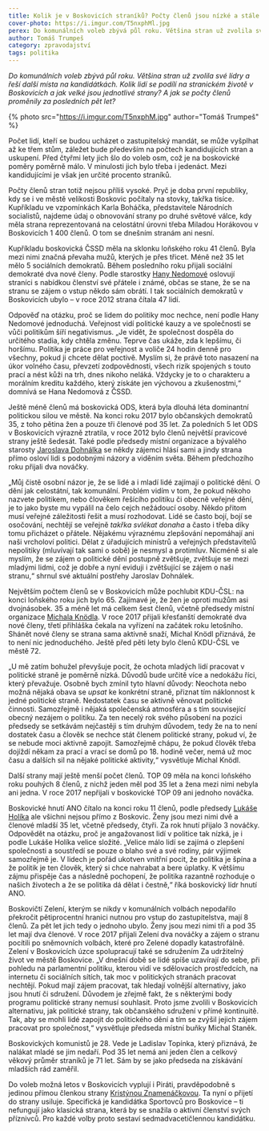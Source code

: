 ```yaml
---
title: Kolik je v Boskovicích straníků? Počty členů jsou nízké a stále klesají.
cover-photo: https://i.imgur.com/T5nxphMl.jpg
perex: Do komunálních voleb zbývá půl roku. Většina stran už zvolila své lídry a řeší další místa na kandidátkách. Kolik lidí se podílí na stranickém životě v Boskovicích a jak velké jsou jednotlivé strany?
author: Tomáš Trumpeš
category: zpravodajství
tags: politika
---
```


*Do komunálních voleb zbývá půl roku. Většina stran už zvolila své lídry a řeší další místa na kandidátkách. Kolik lidí se podílí na stranickém životě v Boskovicích a jak velké jsou jednotlivé strany? A jak se počty členů proměnily za posledních pět let?*

{% photo src="https://i.imgur.com/T5nxphM.jpg" author="Tomáš Trumpeš" %}

Počet lidí, kteří se budou ucházet o zastupitelský mandát, se může vyšplhat až ke třem stům, záležet bude především na počtech kandidujících stran a uskupení. Před čtyřmi lety jich šlo do voleb osm, což je na boskovické poměry poměrně málo. V minulosti jich bylo třeba i jedenáct. Mezi kandidujícími je však jen určité procento straníků.

Počty členů stran totiž nejsou příliš vysoké. Pryč je doba první republiky, kdy se i ve městě velikosti Boskovic počítaly na stovky, takřka tisíce. Kupříkladu ve vzpomínkách Karla Boháčka, představitele Národních socialistů, najdeme údaj o obnovování strany po druhé světové válce, kdy měla strana reprezentovaná na celostátní úrovni třeba Miladou Horákovou v Boskovicích 1 400 členů. O tom se dnešním stranám ani nesní.

Kupříkladu boskovická ČSSD měla na sklonku loňského roku 41 členů. Byla mezi nimi značná převaha mužů, kterých je přes třicet. Méně než 35 let mělo 5 sociálních demokratů. Během posledního roku přijali sociální demokraté dva nové členy. Podle starostky [Hany Nedomové](http://www.ohlasy.info/clanky/2015/02/rozhovor-hana-nedomova.html) oslovují straníci s nabídkou členství své přátele i známé, občas se stane, že se na stranu se zájem o vstup někdo sám obrátí. I tak sociálních demokratů v Boskovicích ubylo – v roce 2012 strana čítala 47 lidí.

Odpověď na otázku, proč se lidem do politiky moc nechce, není podle Hany Nedomové jednoduchá. Veřejnost vidí politické kauzy a ve společnosti se vůči politikům šíří negativismus. „Je vidět, že společnost dospěla do určitého stadia, kdy chtěla změnu. Teprve čas ukáže, zda k lepšímu, či horšímu. Politika je práce pro veřejnost a voliče 24 hodin denně pro všechny, pokud ji chcete dělat poctivě. Myslím si, že právě toto nasazení na úkor volného času, převzetí zodpovědnosti, všech rizik spojených s touto prací a nést kůži na trh, dnes nikoho neláká. Vždycky je to o charakteru a morálním kreditu každého, který získáte jen výchovou a zkušenostmi,“ domnívá se Hana Nedomová z ČSSD.

Ještě méně členů má boskovická ODS, která byla dlouhá léta dominantní politickou silou ve městě. Na konci roku 2017 bylo občanských demokratů 35, z toho pětina žen a pouze tři členové pod 35 let. Za poledních 5 let ODS v Boskovicích výrazně ztratila, v roce 2012 bylo členů největší pravicové strany ještě šedesát. Také podle předsedy místní organizace a bývalého starosty [Jaroslava Dohnálka](http://www.ohlasy.info/clanky/2015/02/rozhovor-jaroslav-dohnalek.html) se někdy zájemci hlásí sami a jindy strana přímo osloví lidi s podobnými názory a viděním světa. Během předchozího roku přijali dva nováčky.

„Můj čistě osobní názor je, že se lidé a i mladí lidé zajímají o politické dění. O dění jak celostátní, tak komunální. Problém vidím v tom, že pokud někoho nazvete politikem, nebo člověkem řešícího politiku či obecně veřejné dění, je to jako byste mu vypálil na čelo cejch nežádoucí osoby. Někdo přitom musí veřejné záležitosti řešit a musí rozhodovat. Lidé se často bojí, bojí se osočování, nechtějí se veřejně *takřka svlékat donaha* a často i třeba díky tomu přicházet o přátele. Nějakému výraznému zlepšování nepomáhají ani naši vrcholoví politici. Dělat z úřadujících ministrů a veřejných představitelů nepolitiky (mluvívají tak sami o sobě) je nesmysl a protimluv. Nicméně si ale myslím, že se zájem o politické dění postupně zvětšuje, zvětšuje se mezi mladými lidmi, což je dobře a nyní eviduji i zvětšující se zájem o naši stranu,“ shrnul své aktuální postřehy Jaroslav Dohnálek.

Největším počtem členů se v Boskovicích může pochlubit KDU-ČSL: na konci loňského roku jich bylo 65. Zajímavé je, že žen je oproti mužům asi dvojnásobek. 35 a méně let má celkem šest členů, včetně předsedy místní organizace [Michala Knödla](http://www.ohlasy.info/clanky/2017/01/rozhovor-knodl.html). V roce 2017 přijali křesťanští demokraté dva nové členy, třetí přihláška čekala na vyřízení na začátek roku letošního. Shánět nové členy se strana sama aktivně snaží, Michal Knödl přiznává, že to není nic jednoduchého. Ještě před pěti lety bylo členů KDU-ČSL ve městě 72.

„U mě zatím bohužel převyšuje pocit, že ochota mladých lidí pracovat v politické straně je poměrně nízká. Důvodů bude určitě více a nedokážu říci, který převažuje. Osobně bych zmínil tyto hlavní důvody: Neochota nebo možná nějaká obava se *upsat* ke konkrétní straně, přiznat tím náklonnost k jedné politické straně. Nedostatek času se aktivně věnovat politické činnosti. Samozřejmě i nějaká společenská atmosféra a s tím související obecný nezájem o politiku. Za ten necelý rok svého působení na pozici předsedy se setkávám nejčastěji s tím druhým důvodem, tedy že na to není dostatek času a člověk se nechce stát členem politické strany, pokud ví, že se nebude moci aktivně zapojit. Samozřejmě chápu, že pokud člověk třeba dojíždí někam za prací a vrací se domů po 18. hodině večer, nemá už moc času a dalších sil na nějaké politické aktivity,“ vysvětluje Michal Knödl.

Další strany mají ještě menší počet členů. TOP 09 měla na konci loňského roku pouhých 8 členů, z nichž jeden měl pod 35 let a žena mezi nimi nebyla ani jedna. V roce 2017 nepřijali v boskovické TOP 09 ani jednoho nováčka.

Boskovické hnutí ANO čítalo na konci roku 11 členů, podle předsedy [Lukáše Holíka](http://www.ohlasy.info/clanky/2015/04/rozhovor-lukas-holik.html) ale všichni nejsou přímo z Boskovic. Ženy jsou mezi nimi dvě a členové mladší 35 let, včetně předsedy, čtyři. Za rok hnutí přijalo 3 nováčky. Odpovědět na otázku, proč je angažovanost lidí v politice tak nízká, je i podle Lukáše Holíka velice složité. „Velice málo lidí se zajímá o zlepšení společnosti a soustředí se pouze o blaho své a své rodiny, pár výjimek samozřejmě je. V lidech je pořád ukotven vnitřní pocit, že politika je špína a že politik je ten člověk, který si chce nahrabat a bere úplatky. K většímu zájmu přispěje čas a následně pochopení, že politika razantně rozhoduje o našich životech a že se politika dá dělat i čestně,“ říká boskovický lídr hnutí ANO.

Boskovičtí Zelení, kterým se nikdy v komunálních volbách nepodařilo překročit pětiprocentní hranici nutnou pro vstup do zastupitelstva, mají 8 členů. Za pět let jich tedy o jednoho ubylo. Ženy jsou mezi nimi tři a pod 35 let mají dva členové. V roce 2017 přijali Zelení dva nováčky a zájem o stranu pocítili po sněmovních volbách, které pro Zelené dopadly katastrofálně. Zelení v Boskovicích úzce spolupracují také se sdružením Za udržitelný život ve městě Boskovice. „V dnešní době se lidé spíše uzavírají do sebe, při pohledu na parlamentní politiku, kterou vidí ve sdělovacích prostředcích, na internetu či sociálních sítích, tak moc v politických stranách pracovat nechtějí. Pokud mají zájem pracovat, tak hledají volnější alternativy, jako jsou hnutí či sdružení. Důvodem je zřejmě fakt, že s některými body programu politické strany nemusí souhlasit. Proto jsme zvolili v Boskovicích alternativu, jak politické strany, tak občanského sdružení v přímé kontinuitě. Tak, aby se mohli lidé zapojit do politického dění a tím se zvýšil jejich zájem pracovat pro společnost,“ vysvětluje předseda místní buňky Michal Staněk.

Boskovických komunistů je 28. Vede je Ladislav Topínka, který přiznává, že nalákat mladé se jim nedaří. Pod 35 let nemá ani jeden člen a celkový věkový průměr straníků je 71 let. Sám by se jako předseda na získávání mladších rád zaměřil.

Do voleb možná letos v Boskovicích vyplují i Piráti, pravděpodobně s jedinou přímou členkou strany [Kristýnou Znamenáčkovou](http://www.ohlasy.info/clanky/2018/04/rozhovor-znamenackova.html). Ta nyní o přijetí do strany usiluje. Specifická je kandidátka Sportovců pro Boskovice – ti nefungují jako klasická strana, která by se snažila o aktivní členství svých příznivců. Pro každé volby proto sestaví sedmadvacetičlennou kandidátku.
